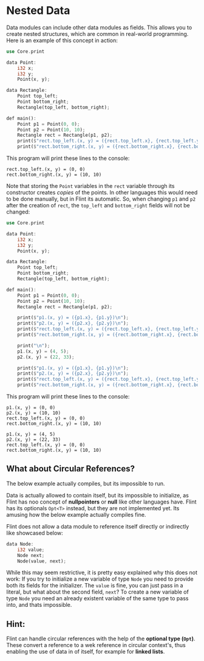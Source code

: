 # Nested Data

Data modules can include other data modules as fields. This allows you to create nested structures, which are common in real-world programming. Here is an example of this concept in action:

```rs
use Core.print

data Point:
    i32 x;
    i32 y;
    Point(x, y);

data Rectangle:
    Point top_left;
    Point bottom_right;
    Rectangle(top_left, bottom_right);

def main():
    Point p1 = Point(0, 0);
    Point p2 = Point(10, 10);
    Rectangle rect = Rectangle(p1, p2);
    print($"rect.top_left.(x, y) = ({rect.top_left.x}, {rect.top_left.y})\n");
    print($"rect.bottom_right.(x, y) = ({rect.bottom_right.x}, {rect.bottom_right.y})\n");
```

This program will print these lines to the console:

```
rect.top_left.(x, y) = (0, 0)
rect.bottom_right.(x, y) = (10, 10)
```

Note that storing the `Point` variables in the `rect` variable through its constructor creates *copies* of the points. In other languages this would need to be done manually, but in Flint its automatic. So, when changing `p1` and `p2` after the creation of `rect`, the `top_left` and `bottom_right` fields will not be changed:

```rs
use Core.print

data Point:
    i32 x;
    i32 y;
    Point(x, y);

data Rectangle:
    Point top_left;
    Point bottom_right;
    Rectangle(top_left, bottom_right);

def main():
    Point p1 = Point(0, 0);
    Point p2 = Point(10, 10);
    Rectangle rect = Rectangle(p1, p2);

    print($"p1.(x, y) = ({p1.x}, {p1.y})\n");
    print($"p2.(x, y) = ({p2.x}, {p2.y})\n");
    print($"rect.top_left.(x, y) = ({rect.top_left.x}, {rect.top_left.y})\n");
    print($"rect.bottom_right.(x, y) = ({rect.bottom_right.x}, {rect.bottom_right.y})\n");

    print("\n");
    p1.(x, y) = (4, 5);
    p2.(x, y) = (22, 33);

    print($"p1.(x, y) = ({p1.x}, {p1.y})\n");
    print($"p2.(x, y) = ({p2.x}, {p2.y})\n");
    print($"rect.top_left.(x, y) = ({rect.top_left.x}, {rect.top_left.y})\n");
    print($"rect.bottom_right.(x, y) = ({rect.bottom_right.x}, {rect.bottom_right.y})\n");
```

This program will print these lines to the console:

```
p1.(x, y) = (0, 0)
p2.(x, y) = (10, 10)
rect.top_left.(x, y) = (0, 0)
rect.bottom_right.(x, y) = (10, 10)

p1.(x, y) = (4, 5)
p2.(x, y) = (22, 33)
rect.top_left.(x, y) = (0, 0)
rect.bottom_right.(x, y) = (10, 10)
```

## What about Circular References?

<div class="warning">

The below example actually compiles, but its impossible to run.

Data is actually allowed to contain itself, but its impossible to initialize, as Flint has noo concept of **nullpointers** or **null** like other languages have. Flint has its optionals `Opt<T>` instead, but they are not implemented yet. Its amusing how the below example actually compiles fine.

</div>

Flint does not allow a data module to reference itself directly or indirectly like showcased below:

```rs
data Node:
    i32 value;
    Node next;
    Node(value, next);
```

While this may seem restrictive, it is pretty easy explained why this does not work: If you try to initialize a new variable of type `Node` you need to provide both its fields for the initializer. The `value` is fine, you can just pass in a literal, but what about the second field, `next`? To create a new variable of type `Node` you need an already existent variable of the same type to pass into, and thats impossible.

## Hint:

Flint can handle circular references with the help of the **optional type (`Opt`)**. These convert a reference to a wek reference in circular context's, thus enabling the use of data in of itself, for example for **linked lists**.
